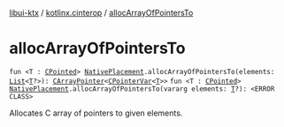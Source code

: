[libui-ktx](../index.md) / [kotlinx.cinterop](index.md) / [allocArrayOfPointersTo](./alloc-array-of-pointers-to.md)

# allocArrayOfPointersTo

`fun <T : `[`CPointed`](-c-pointed/index.md)`> `[`NativePlacement`](-native-placement/index.md)`.allocArrayOfPointersTo(elements: `[`List`](https://kotlinlang.org/api/latest/jvm/stdlib/kotlin.collections/-list/index.html)`<`[`T`](alloc-array-of-pointers-to.md#T)`?>): `[`CArrayPointer`](-c-array-pointer.md)`<`[`CPointerVar`](-c-pointer-var.md)`<`[`T`](alloc-array-of-pointers-to.md#T)`>>`
`fun <T : `[`CPointed`](-c-pointed/index.md)`> `[`NativePlacement`](-native-placement/index.md)`.allocArrayOfPointersTo(vararg elements: `[`T`](alloc-array-of-pointers-to.md#T)`?): <ERROR CLASS>`

Allocates C array of pointers to given elements.

